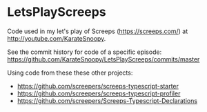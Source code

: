 # LetsPlayScreeps

Code used in my let's play of Screeps (https://screeps.com/) at http://youtube.com/KarateSnoopy.

See the commit history for code of a specific episode:
https://github.com/KarateSnoopy/LetsPlayScreeps/commits/master


Using code from these these other projects:
- https://github.com/screepers/screeps-typescript-starter
- https://github.com/screepers/screeps-typescript-profiler
- https://github.com/screepers/Screeps-Typescript-Declarations

